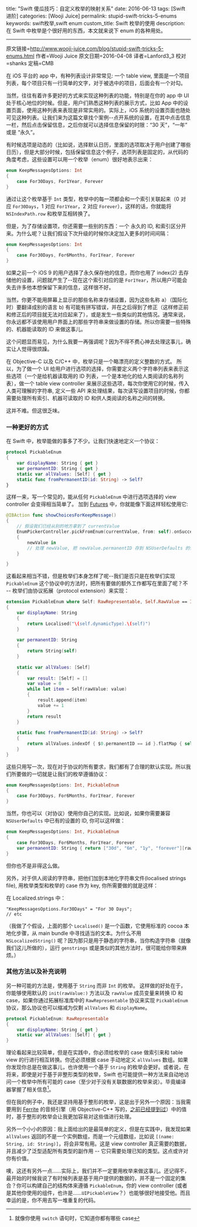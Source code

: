 title: "Swift 傻瓜技巧：自定义枚举的映射关系"
date: 2016-06-13
tags: [Swift 进阶]
categories: [Wooji Juice]
permalink: stupid-swift-tricks-5-enums
keywords: swift枚举,swift enum
custom_title: Swift 枚举的使用
description: 在 Swift 中枚举是个很好用的东西，本文就来说下 enum 的各种用处。 

---
原文链接=http://www.wooji-juice.com/blog/stupid-swift-tricks-5-enums.html
作者=Wooji Juice
原文日期=2016-04-08
译者=Lanford3_3
校对=shanks
定稿=CMB

<!--此处开始正文-->

在 iOS 平台的 app 中，有种列表设计非常常见: 一个 table view, 里面是一个项目列表，每个项目只有一行简单的文字，对于被选中的项目，后面会有一个对勾。

当然，往往有着许多更好的方式来实现这种列表的功能，特别是在你的 app 中 UI 处于核心地位的时候。但是，用户们熟悉这种列表的展示方式，比如 App 中的设置页面，使用这种列表来表现是非常实用的。实际上，iOS 系统的设置页面也随处可见这种列表。让我们来为这篇文章找个案例--点开系统的设置，在其中点击信息一栏，然后点击保留信息，之后你就可以选择信息保留的时限：“30 天”，“一年” 或是 “永久”。

<!--more-->

有时候选项是动态的（比如说，选择默认日历，里面的选项取决于用户创建了哪些日历），但是大部分时候，包括保留信息这个例子，选项列表是固定的，从代码的角度考虑，这些设置可以用一个枚举（enum）很好地表示出来：

```swift
enum KeepMessagesOptions: Int
{
    case For30Days, For1Year, Forever
}
```

通过让这个枚举基于 `Int` 类型，枚举中的每一项都会和一个索引关联起来（0 对应 `For30Days`，1 对应 `For1Year`，2 对应 `Forever`），这样的话，你就能将 `NSIndexPath.row` 和枚举互相转换了。

但是，为了存储设置项，你还需要一些别的东西：一个 永久的 ID, 和索引区分开来。为什么呢？让我们假设下次升级的时候你决定加入更多的时间间隔：

```swift
enum KeepMessagesOptions: Int
{
    case For30Days, For6Months, For1Year, Forever
}
```

如果之前一个 iOS 9 的用户选择了永久保存他的信息，而你也用了 index(2) 去存储他的设置，问题就产生了--现在这个索引对应的是 `For1Year`，所以用户可能会失去许多他本想保留下来的信息，这样很不好。

当然，你更不能用屏幕上显示的那些名称来存储设置，因为这些名称 a）（国际化时）要翻译成别的语言 b) 有可能有拼写错误，并在之后得到了修正（这样修正前和修正后的项目就无法对应起来了），或是发生一些类似的其他情况。通常来说，你永远都不该使用用户界面上的那些字符串来做设置的存储。所以你需要一些特殊的、机器能读取的 ID 来做这事儿。

这个问题显而易见，为什么我要一再强调呢？因为不得不费心神去处理这事儿，确实让人觉得很烦躁。 

在 Objective-C 以及 C/C++ 中，枚举只是一个略漂亮的定义整数的方式。 所以，为了做一个 UI 给用户进行选项的选择，你需要定义两个字符串列表来表示这些选项（一个是给机器读取用的 ID 列表，一个是本地化的给人类阅读的名称列表），做一个 table view controller 来展示这些选项，每次你使用它的时候，传入人类可理解的字符串, 定义一些 API 来处理结果，每次读写设置项目的时候，你都需要处理所有索引、机器可读取的 ID 和供人类阅读的名称之间的转换。

这并不难。但这很乏味。

### 一种更好的方式

在 Swift 中，枚举能做的事多了不少。让我们快速地定义一个协议：

```swift
protocol PickableEnum
{
    var displayName: String { get }
    var permanentID: String { get }
    static var allValues: [Self] { get }
    static func fromPermanentID(id: String) -> Self?
}
```

这样一来，写一个常见的，能从任何 `PickableEnum` 中进行选项选择的 view controller 会变得相当简单了。 加到 [Futures](https://en.wikipedia.org/wiki/Futures_and_promises) 中，你就能像下面这样轻松使用它:

```swift
@IBAction func showChoicesForKeepMessage()
{
    // 假设我们已经从别的地方拿到了 currentValue
    EnumPickerController.pickFromEnum(currentValue, from: self).onSuccess
    {
        newValue in
        // 处理 newValue, 把 newValue.permanentID 存到 NSUserDefaults 的什么地方去
    }

}
```

这看起来相当不错，但是枚举们本身怎样了呢--我们是否只是在枚举们实现 `PickableEnum` 这个协议中的方法时，把所有要做的额外工作都写在里面了呢？不 -- 枚举们由协议拓展（protocol extension）来实现：

```swift
extension PickableEnum where Self: RawRepresentable, Self.RawValue == Int
{
    var displayName: String
    {
        return Localised("\(self.dynamicType).\(self)")
    }
    
    var permanentID: String
    {
        return String(self)
    }
    
    static var allValues: [Self]
    {
        var result: [Self] = []
        var value = 0
        while let item = Self(rawValue: value)
        {
            result.append(item)
            value += 1
        }
        return result
    }
    
    static func fromPermanentID(id: String) -> Self?
    {
        return allValues.indexOf { $0.permanentID == id }.flatMap { self.init(rawValue: $0) }
    }
}
```

这些只用写一次，现在对于协议的所有要求，我们都有了合理的默认实现。所以我们所要做的一切就是让我们的枚举遵循协议：

```swift
enum KeepMessagesOptions: Int, PickableEnum
{
    case For30Days, For6Months, For1Year, Forever
}
```

当然，你也可以（对协议）使用你自己的实现。比如说，如果你需要兼容 `NSUserDefaults` 中已有的设置的 ID, 你可以这样做：

```swift
enum KeepMessagesOptions: Int, PickableEnum
{
    case For30Days, For6Months, For1Year, Forever
    var permanentID: String { return ["30d", "6m", "1y", "forever"][rawValue] }
}
```

但你也不是非得这么做。

另外，对于供人阅读的字符串，把他们加到本地化字符串文件(localised strings file), 用枚举类型和枚举的 case 作为 key, 你所需要做的就是这样：

在 Localized.strings 中：

```
"KeepMessagesOptions.For30Days" = "For 30 Days";
// etc
```

（我做了个假设，上面的那个 `Localised()` 是一个函数，它使用标准的 cocoa 本地化步骤，从 main bundle 中寻找适当的文本。为什么不用 `NSLocalizedString()` 呢？因为那只是用于静态的字符串，当你构造字符串（就像我们这儿所做的），运行 `genstrings` 或是类似的其他方法时，很可能给你带来麻烦。）

### 其他方法以及补充说明

另一种可能的方法是，使用基于 `String` 而非 `Int` 的枚举。 这样做的好处在于，你能够使用默认的 `init(rawValue:)` 方法以及 `rawValue` 成员变量来转换 ID 和 case，如果你通过拓展标准库中的 `RawRepresentable` 协议来实现 `PickableEnum` 协议，那么协议也可以缩减为仅剩 `allValues` 和 `displayName`。

```swift
protocol PickableEnum: RawRepresentable
{
	var displayName: String { get }
	static var allValues: [Self] { get }
}
```

理论看起来比较简单，但是在实践中，你必须给枚举的 case 做索引来和 table view 的行进行相互转换。你还必须根据 case 手动地定义 `allValues` 数组。如果你发现你总是在做这事儿，也许使用一个基于 `String` 的枚举会更好。或者说，在将来，即使是对于基于非整形类型的枚举，Swift 也可能提供一种方法来自动地访问一个枚举中所有可能的 case（至少对于没有关联数据的枚举来说）。毕竟编译器掌握了相关信息[^1]。

但在我的例子中，我还是坚持用基于整形的枚举，这是出于另外一个原因：当我需要用到 [Ferrite](http://www.wooji-juice.com/products/ferrite/) 的音频引擎（用 Objective-C++ 写的，[之前已经提到过](http://www.wooji-juice.com/blog/stupid-swift-tricks-4.html)）中的值时，基于整形的枚举会让我更加容易对这些值进行处理。

另外一个小小的原因：我上面给出的是最简单的定义，但是在实践中，我发现如果 `allValues` 返回的不是一个实例数组，而是一个元组数组，比如说 `[(name: String, id: String)]`，将会非常有用。这是 view controller 真正需要的数据，并且减少了泛型适配所有类型的副作用 -- 它只需要处理已知的类型。这点或许对你有价值。

噢，这还有另外一点……实际上，我们并不一定要用枚举来做这事儿。还记得不，最开始的时候我说了有时候列表是基于用户提供的数据的，并不是一个固定的集合？你可以构建自己的结构体来遵循 `PickableEnum`，你的 view controller (或者是其他你使用的组件，也许是……`UIPickableView`？）也能够很好地接受他。而且幸运的是，你不用去写一堆重复的代码。

[^1]: 就像你使用 `switch` 语句时，它知道你都有哪些 case
